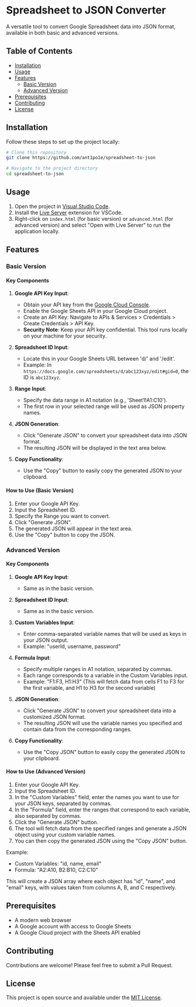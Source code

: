 # Spreadsheet to JSON Converter

A versatile tool to convert Google Spreadsheet data into JSON format, available in both basic and advanced versions.

## Table of Contents
- [Installation](#installation)
- [Usage](#usage)
- [Features](#features)
  - [Basic Version](#basic-version)
  - [Advanced Version](#advanced-version)
- [Prerequisites](#prerequisites)
- [Contributing](#contributing)
- [License](#license)

## Installation

Follow these steps to set up the project locally:

```bash
# Clone this repository
git clone https://github.com/ant1po1e/spreadsheet-to-json

# Navigate to the project directory
cd spreadsheet-to-json
```

## Usage

1. Open the project in [Visual Studio Code](https://code.visualstudio.com).
2. Install the [Live Server](https://marketplace.visualstudio.com/items?itemName=ritwickdey.LiveServer) extension for VSCode.
3. Right-click on `index.html` (for basic version) or `advanced.html` (for advanced version) and select "Open with Live Server" to run the application locally.

## Features

### Basic Version

#### Key Components

1. **Google API Key Input**: 
   - Obtain your API key from the [Google Cloud Console](https://console.cloud.google.com).
   - Enable the Google Sheets API in your Google Cloud project.
   - Create an API Key: Navigate to APIs & Services > Credentials > Create Credentials > API Key.
   - **Security Note**: Keep your API key confidential. This tool runs locally on your machine for your security.

2. **Spreadsheet ID Input**:
   - Locate this in your Google Sheets URL between 'd/' and '/edit'.
   - Example: In `https://docs.google.com/spreadsheets/d/abc123xyz/edit#gid=0`, the ID is `abc123xyz`.

3. **Range Input**:
   - Specify the data range in A1 notation (e.g., 'Sheet1!A1:C10').
   - The first row in your selected range will be used as JSON property names.

4. **JSON Generation**:
   - Click "Generate JSON" to convert your spreadsheet data into JSON format.
   - The resulting JSON will be displayed in the text area below.

5. **Copy Functionality**:
   - Use the "Copy" button to easily copy the generated JSON to your clipboard.

#### How to Use (Basic Version)

1. Enter your Google API Key.
2. Input the Spreadsheet ID.
3. Specify the Range you want to convert.
4. Click "Generate JSON".
5. The generated JSON will appear in the text area.
6. Use the "Copy" button to copy the JSON.

### Advanced Version

#### Key Components

1. **Google API Key Input**: 
   - Same as in the basic version.

2. **Spreadsheet ID Input**:
   - Same as in the basic version.

3. **Custom Variables Input**:
   - Enter comma-separated variable names that will be used as keys in your JSON output.
   - Example: "userId, username, password"

4. **Formula Input**:
   - Specify multiple ranges in A1 notation, separated by commas.
   - Each range corresponds to a variable in the Custom Variables input.
   - Example: "F1:F3, H1:H3" (This will fetch data from cells F1 to F3 for the first variable, and H1 to H3 for the second variable)

5. **JSON Generation**:
   - Click "Generate JSON" to convert your spreadsheet data into a customized JSON format.
   - The resulting JSON will use the variable names you specified and contain data from the corresponding ranges.

6. **Copy Functionality**:
   - Use the "Copy JSON" button to easily copy the generated JSON to your clipboard.

#### How to Use (Advanced Version)

1. Enter your Google API Key.
2. Input the Spreadsheet ID.
3. In the "Custom Variables" field, enter the names you want to use for your JSON keys, separated by commas.
4. In the "Formula" field, enter the ranges that correspond to each variable, also separated by commas.
5. Click the "Generate JSON" button.
6. The tool will fetch data from the specified ranges and generate a JSON object using your custom variable names.
7. You can then copy the generated JSON using the "Copy JSON" button.

Example:
- Custom Variables: "id, name, email"
- Formula: "A2:A10, B2:B10, C2:C10"

This will create a JSON array where each object has "id", "name", and "email" keys, with values taken from columns A, B, and C respectively.

## Prerequisites

- A modern web browser
- A Google account with access to Google Sheets
- A Google Cloud project with the Sheets API enabled

## Contributing

Contributions are welcome! Please feel free to submit a Pull Request.

## License

This project is open source and available under the [MIT License](LICENSE).